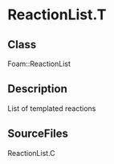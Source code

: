 # ReactionList.T 
## Class
Foam::ReactionList

## Description
List of templated reactions

## SourceFiles
ReactionList.C

